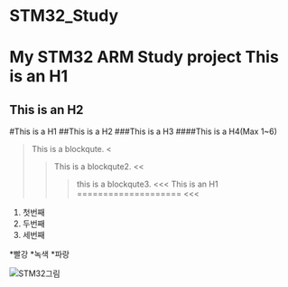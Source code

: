 # STM32_Study
My STM32 ARM Study project
This is an H1
====================
This is an H2
---------------------

#This is a H1
##This is a H2
###This is a H3
####This is a H4(Max 1~6)

>This is a blockqute.
<
>>This is a blockqute2.
<<
>>>this is a blockqute3.
<<<
>>> This is an H1
====================
<<<

1. 첫번째
2. 두번째
3. 세번째

*빨강
  *녹색
    *파랑

![STM32그림](C:\Users\njg71\Desktop\Git\STM32_Study\stm32f103c8t6_pinout_voltage01.png)
